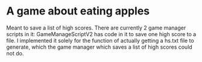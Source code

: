 # A game about eating apples

Meant to save a list of high scores. There are currently 2 game manager scripts in it: GameManageScriptV2 has code in it to save one high score to a file. I implemented it solely for the function of actually getting a hs.txt file to generate, which the game manager which saves a list of high scores could not do.
